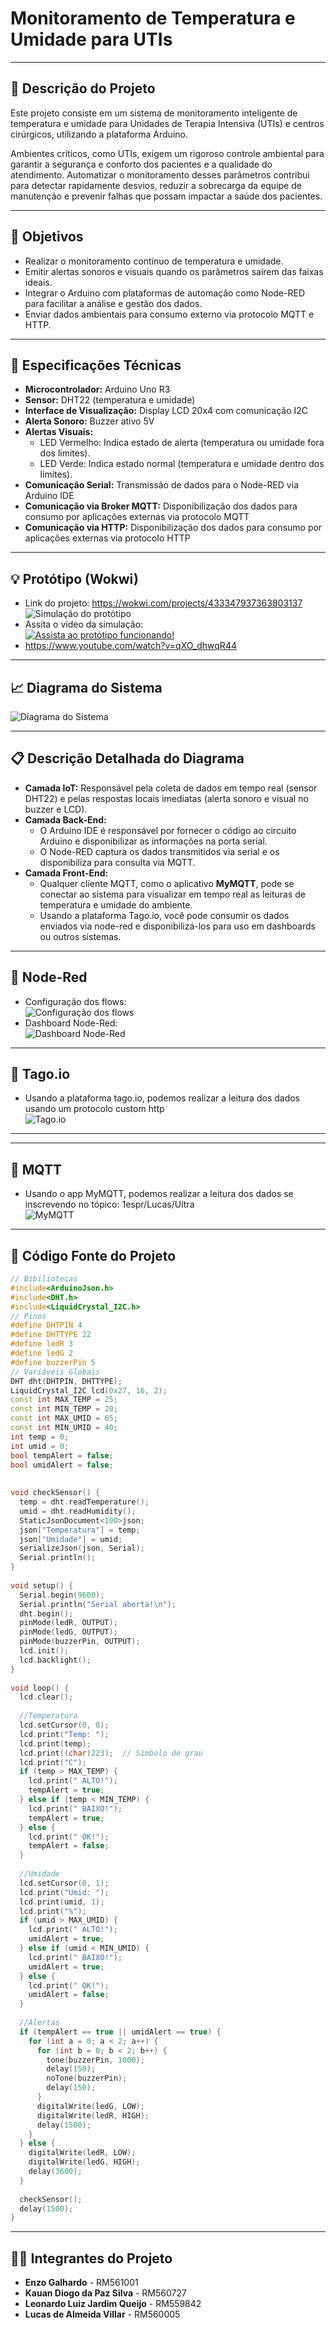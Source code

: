 # Monitoramento de Temperatura e Umidade para UTIs
---
## 📝 Descrição do Projeto

Este projeto consiste em um sistema de monitoramento inteligente de temperatura e umidade para Unidades de Terapia Intensiva (UTIs) e centros cirúrgicos, utilizando a plataforma Arduino.

Ambientes críticos, como UTIs, exigem um rigoroso controle ambiental para garantir a segurança e conforto dos pacientes e a qualidade do atendimento. Automatizar o monitoramento desses parâmetros contribui para detectar rapidamente desvios, reduzir a sobrecarga da equipe de manutenção e prevenir falhas que possam impactar a saúde dos pacientes.

---
## 🎯 Objetivos

- Realizar o monitoramento contínuo de temperatura e umidade.
- Emitir alertas sonoros e visuais quando os parâmetros saírem das faixas ideais.
- Integrar o Arduino com plataformas de automação como Node-RED para facilitar a análise e gestão dos dados.
- Enviar dados ambientais para consumo externo via protocolo MQTT e HTTP.

---
## 🔧 Especificações Técnicas

- **Microcontrolador:** Arduino Uno R3
- **Sensor:** DHT22 (temperatura e umidade)
- **Interface de Visualização:** Display LCD 20x4 com comunicação I2C
- **Alerta Sonoro:** Buzzer ativo 5V
- **Alertas Visuais:**  
  - LED Vermelho: Indica estado de alerta (temperatura ou umidade fora dos limites).
  - LED Verde: Indica estado normal (temperatura e umidade dentro dos limites).
- **Comunicação Serial:** Transmissão de dados para o Node-RED via Arduino IDE
- **Comunicação via Broker MQTT:** Disponibilização dos dados para consumo por aplicações externas via protocolo MQTT
- **Comunicação via HTTP:** Disponibilização dos dados para consumo por aplicações externas via protocolo HTTP

---
## 💡 Protótipo (Wokwi)

- Link do projeto: https://wokwi.com/projects/433347937363803137 <br>
![Simulação do protótipo](prototipo.png) <br>
- Assita o vídeo da simulação: <br>
[![Assista ao protótipo funcionando!](https://img.youtube.com/vi/qXO_dhwqR44/hqdefault.jpg)](https://www.youtube.com/watch?v=qXO_dhwqR44)
- https://www.youtube.com/watch?v=qXO_dhwqR44
---
## 📈 Diagrama do Sistema

![Diagrama do Sistema](diagrama.png)

---
## 📋 Descrição Detalhada do Diagrama

- **Camada IoT:** Responsável pela coleta de dados em tempo real (sensor DHT22) e pelas respostas locais imediatas (alerta sonoro e visual no buzzer e LCD).  
- **Camada Back-End:** 
  - O Arduino IDE é responsável por fornecer o código ao circuito Arduino e disponibilizar as informações na porta serial.
  - O Node-RED captura os dados transmitidos via serial e os disponibiliza para consulta via MQTT.
- **Camada Front-End:** 
  - Qualquer cliente MQTT, como o aplicativo **MyMQTT**, pode se conectar ao sistema para visualizar em tempo real as leituras de temperatura e umidade do ambiente.
  - Usando a plataforma Tago.io, você pode consumir os dados enviados via node-red e disponibilizá-los para uso em dashboards ou outros sistemas.
---
## 🔗 Node-Red

- Configuração dos flows: <br>
![Configuração dos flows](nodes.png)
- Dashboard Node-Red: <br>
![Dashboard Node-Red](dashboard-node-red.png)

---
## 📡 Tago.io

- Usando a plataforma tago.io, podemos realizar a leitura dos dados usando um protocolo custom http <br>
![Tago.io](dashboard-tago.png)

---
---
## 📡 MQTT

- Usando o app MyMQTT, podemos realizar a leitura dos dados se inscrevendo no tópico: 1espr/Lucas/Ultra <br>
![MyMQTT](mqtt.png)

---
## 📜 Código Fonte do Projeto

```cpp
// Bibiliotecas
#include<ArduinoJson.h>
#include<DHT.h>
#include<LiquidCrystal_I2C.h>
// Pinos
#define DHTPIN 4
#define DHTTYPE 22
#define ledR 3
#define ledG 2
#define buzzerPin 5
// Variáveis Globais
DHT dht(DHTPIN, DHTTYPE);
LiquidCrystal_I2C lcd(0x27, 16, 2);
const int MAX_TEMP = 25;
const int MIN_TEMP = 20;
const int MAX_UMID = 65;
const int MIN_UMID = 40;
int temp = 0;
int umid = 0;
bool tempAlert = false;
bool umidAlert = false;
 
 
void checkSensor() {
  temp = dht.readTemperature();
  umid = dht.readHumidity();
  StaticJsonDocument<100>json;
  json["Temperatura"] = temp;
  json["Umidade"] = umid;
  serializeJson(json, Serial);
  Serial.println();
}
 
void setup() {
  Serial.begin(9600);
  Serial.println("Serial aberta!\n");
  dht.begin();
  pinMode(ledR, OUTPUT);
  pinMode(ledG, OUTPUT);
  pinMode(buzzerPin, OUTPUT);
  lcd.init();
  lcd.backlight();
}
 
void loop() {
  lcd.clear();
 
  //Temperatura
  lcd.setCursor(0, 0);
  lcd.print("Temp: ");
  lcd.print(temp);
  lcd.print((char)223);  // Símbolo de grau
  lcd.print("C");
  if (temp > MAX_TEMP) {
    lcd.print(" ALTO!");
    tempAlert = true;
  } else if (temp < MIN_TEMP) {
    lcd.print(" BAIXO!");
    tempAlert = true;
  } else {
    lcd.print(" OK!");
    tempAlert = false;
  }
 
  //Umidade
  lcd.setCursor(0, 1);
  lcd.print("Umid: ");
  lcd.print(umid, 1);
  lcd.print("%");
  if (umid > MAX_UMID) {
    lcd.print(" ALTO!");
    umidAlert = true;
  } else if (umid < MIN_UMID) {
    lcd.print(" BAIXO!");
    umidAlert = true;
  } else {
    lcd.print(" OK!");
    umidAlert = false;
  }
 
  //Alertas
  if (tempAlert == true || umidAlert == true) {
    for (int a = 0; a < 2; a++) {
      for (int b = 0; b < 2; b++) {
        tone(buzzerPin, 1000);
        delay(150);
        noTone(buzzerPin);
        delay(150);
      }
      digitalWrite(ledG, LOW);
      digitalWrite(ledR, HIGH);
      delay(1500);
    }
  } else {
    digitalWrite(ledR, LOW);
    digitalWrite(ledG, HIGH);
    delay(3600);
  }
 
  checkSensor();
  delay(1500);
}
```

---
## 👨‍💻 Integrantes do Projeto

- **Enzo Galhardo** - RM561001
- **Kauan Diogo da Paz Silva** - RM560727
- **Leonardo Luiz Jardim Queijo** - RM559842
- **Lucas de Almeida Villar** - RM560005


